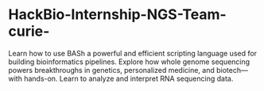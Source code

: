 # HackBio-Internship-NGS-Team-curie-
Learn how to use BASh a powerful and efficient scripting language used for building bioinformatics pipelines. Explore how whole genome sequencing powers breakthroughs in genetics, personalized medicine, and biotech—with hands-on. Learn to analyze and interpret RNA sequencing data.
